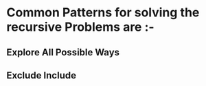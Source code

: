 
# Common Patterns for solving the recursive Problems are :-
## Explore All Possible Ways
## Exclude Include 
